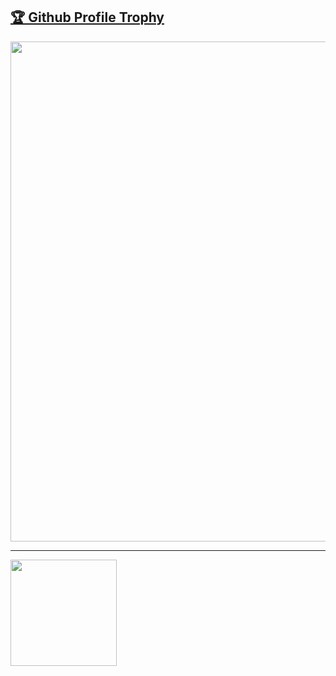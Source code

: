 <a href="https://github.com/ryo-ma/github-profile-trophy"><h2>🏆 Github Profile Trophy</h2></a>
<a href="https://github.com/ryo-ma/github-profile-trophy">
  <img width=800 src="https://github-profile-trophy.vercel.app/?username=bigmuramura&column=8"/>
</a>

---

<div>
  <img height="170" align="left" src="https://github-readme-stats.vercel.app/api?username=bigmuramura&count_private=true&include_all_commits=true" />
</div>
